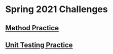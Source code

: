 # Spring 2021 Challenges 

## [Method Practice](MethodPractice/README.md)
## [Unit Testing Practice](UnitTestingPractice/readme.txt)
